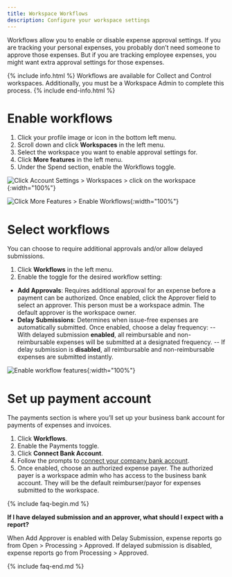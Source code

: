 ```yaml
---
title: Workspace Workflows
description: Configure your workspace settings
---
```


Workflows allow you to enable or disable expense approval settings. If you are tracking your personal expenses, you probably don’t need someone to approve those expenses. But if you are tracking employee expenses, you might want extra approval settings for those expenses. 

{% include info.html %}
Workflows are available for Collect and Control workspaces. Additionally, you must be a Workspace Admin to complete this process.
{% include end-info.html %}

# Enable workflows

1. Click your profile image or icon in the bottom left menu.
2. Scroll down and click **Workspaces** in the left menu.
3. Select the workspace you want to enable approval settings for.
4. Click **More features** in the left menu.
5. Under the Spend section, enable the Workflows toggle.

![Click Account Settings > Workspaces > click on the workspace]({{site.url}}/assets/images/ExpensifyHelp-Workflows-1.png){:width="100%"}

![Click More Features > Enable Workflows]({{site.url}}/assets/images/ExpensifyHelp-Workflows-2.png){:width="100%"}

# Select workflows

You can choose to require additional approvals and/or allow delayed submissions.

1. Click **Workflows** in the left menu.
2. Enable the toggle for the desired workflow setting: 

- **Add Approvals**: Requires additional approval for an expense before a payment can be authorized. Once enabled, click the Approver field to select an approver. This person must be a workspace admin. The default approver is the workspace owner.
- **Delay Submissions**: Determines when issue-free expenses are automatically submitted. Once enabled, choose a delay frequency: 
-- With delayed submission **enabled**, all reimbursable and non-reimbursable expenses will be submitted at a designated frequency.
-- If delay submission is **disabled**, all reimbursable and non-reimbursable expenses are submitted instantly.

![Enable workflow features]({{site.url}}/assets/images/ExpensifyHelp-Workflows-3.png){:width="100%"}

# Set up payment account 

The payments section is where you’ll set up your business bank account for payments of expenses and invoices.

1. Click **Workflows**.
2. Enable the Payments toggle.
3. Click **Connect Bank Account**.
4. Follow the prompts to [connect your company bank account](https://help.expensify.com/articles/new-expensify/expenses-and-payments/Connect-a-Business-Bank-Account).
5. Once enabled, choose an authorized expense payer. The authorized payer is a workspace admin who has access to the business bank account. They will be the default reimburser/payor for expenses submitted to the workspace. 

{% include faq-begin.md %}

**If I have delayed submission and an approver, what should I expect with a report?**

When Add Approver is enabled with Delay Submission, expense reports go from Open > Processing > Approved. If delayed submission is disabled, expense reports go from Processing > Approved.

{% include faq-end.md %}
